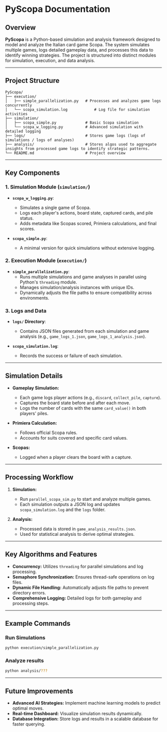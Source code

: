 # PyScopa Documentation

## Overview

**PyScopa** is a Python-based simulation and analysis framework designed to model and analyze the Italian card game Scopa. The system simulates multiple games, logs detailed gameplay data, and processes this data to identify winning strategies. The project is structured into distinct modules for simulation, execution, and data analysis.

---

## Project Structure

```
PyScopa/
├── execution/
│   ├── simple_parallelization.py   # Processes and analyzes game logs concurrently
│   └── scopa_simulation.log            # Log file for simulation activities
├── simulation/
│   ├── scopa_simple.py             # Basic Scopa simulation
│   └── scopa_w_logging.py          # Advanced simulation with detailed logging
├── logs/                           # Stores game logs (logs of simulations / logs of analyses)
├── analysis/                       # Stores algos used to aggregate insights from processed game logs to identify strategic patterns.
└── README.md                       # Project overview
```

---

## Key Components

### 1. **Simulation Module (`simulation/`)**

- **`scopa_w_logging.py`**: 
  - Simulates a single game of Scopa.
  - Logs each player's actions, board state, captured cards, and pile status.
  - Adds metadata like Scopas scored, Primiera calculations, and final scores.

- **`scopa_simple.py`**:
  - A minimal version for quick simulations without extensive logging.

### 2. **Execution Module (`execution/`)**

- **`simple_parallelization.py`**:
  - Runs multiple simulations and game analyses in parallel using Python's `threading` module.
  - Manages simulation/analysis instances with unique IDs.
  - Dynamically adjusts the file paths to ensure compatibility across environments.


### 3. **Logs and Data**

- **`logs/` Directory**:
  - Contains JSON files generated from each simulation and game analysis (e.g., `game_logs_1.json`, `game_logs_1_analysis.json`).

- **`scopa_simulation.log`**:
  - Records the success or failure of each simulation.

---

## Simulation Details

- **Gameplay Simulation:**
  - Each game logs player actions (e.g., `discard`, `collect_pile`, `capture`).
  - Captures the board state before and after each move.
  - Logs the number of cards with the same `card_value()` in both players' piles.

- **Primiera Calculation:**
  - Follows official Scopa rules.
  - Accounts for suits covered and specific card values.

- **Scopas:**
  - Logged when a player clears the board with a capture.

---

## Processing Workflow

1. **Simulation:**
   - Run `parallel_scopa_sim.py` to start and analyze multiple games.
   - Each simulation outputs a JSON log and updates `scopa_simulation.log` and the `logs` folder.

2. **Analysis:**
   - Processed data is stored in `game_analysis_results.json`.
   - Used for statistical analysis to derive optimal strategies.

---

## Key Algorithms and Features

- **Concurrency:** Utilizes `threading` for parallel simulations and log processing.
- **Semaphore Synchronization:** Ensures thread-safe operations on log files.
- **Dynamic File Handling:** Automatically adjusts file paths to prevent directory errors.
- **Comprehensive Logging:** Detailed logs for both gameplay and processing steps.

---

## Example Commands

### Run Simulations
```bash
python execution/simple_parallelization.py
```

### Analyze results
```bash
python analysis/???
```

---

## Future Improvements

- **Advanced AI Strategies:** Implement machine learning models to predict optimal moves.
- **Real-time Dashboard:** Visualize simulation results dynamically.
- **Database Integration:** Store logs and results in a scalable database for faster querying.


